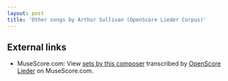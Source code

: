 ```yaml
---
layout: post
title: 'Other songs by Arthur Sullivan (OpenScore Lieder Corpus)'
---
```


## External links

- MuseScore.com: View [sets by this composer] transcribed by [OpenScore Lieder] on MuseScore.com.

[sets by this composer]: https://musescore.com/openscore-lieder-corpus/sets/5103593
[OpenScore Lieder]: https://musescore.com/openscore-lieder-corpus

